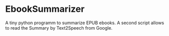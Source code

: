 # EbookSummarizer
A tiny python programm to summarize EPUB ebooks. A second script allows to read the Summary by Text2Speech from Google.
